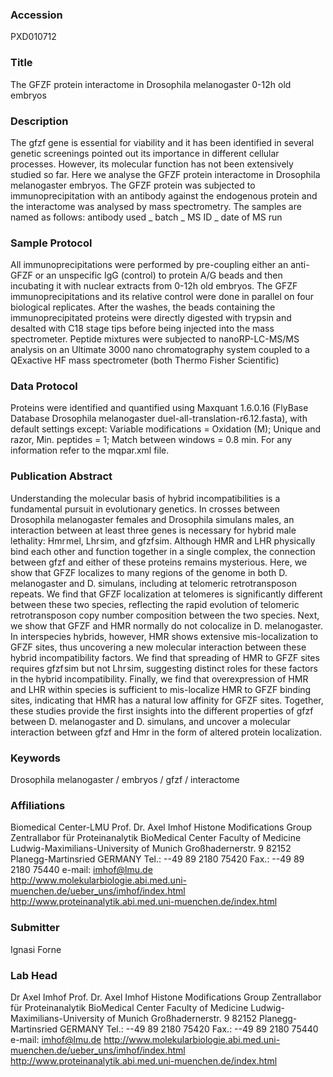 ### Accession
PXD010712

### Title
The GFZF protein interactome in Drosophila melanogaster 0-12h old embryos

### Description
The gfzf gene is essential for viability and it has been identified in several genetic screenings pointed out its importance in different cellular processes. However, its molecular function has not been extensively studied so far. Here we analyse the GFZF protein interactome in Drosophila melanogaster embryos. The GFZF protein was subjected to immunoprecipitation with an antibody against the endogenous protein and the interactome was analysed by mass spectrometry. The samples are named as follows:  antibody used _ batch _ MS ID _ date of MS run

### Sample Protocol
All immunoprecipitations were performed by pre-coupling either an anti-GFZF or an unspecific IgG (control) to protein A/G beads and then incubating it with nuclear extracts from 0-12h old embryos. The GFZF immunoprecipitations and its relative control were done in parallel on four biological replicates. After the washes, the beads containing the immunoprecipitated proteins were directly digested with trypsin and desalted with C18 stage tips before being injected into the mass spectrometer. Peptide mixtures were subjected to nanoRP-LC-MS/MS analysis on an Ultimate 3000 nano chromatography system coupled to a QExactive HF mass spectrometer (both Thermo Fisher Scientific)

### Data Protocol
Proteins were identified and quantified using Maxquant 1.6.0.16 (FlyBase Database Drosophila melanogaster duel-all-translation-r6.12.fasta), with default settings except: Variable modifications = Oxidation (M); Unique and razor, Min. peptides = 1; Match between windows = 0.8 min.  For any information refer to the mqpar.xml file.

### Publication Abstract
Understanding the molecular basis of hybrid incompatibilities is a fundamental pursuit in evolutionary genetics. In crosses between Drosophila melanogaster females and Drosophila simulans males, an interaction between at least three genes is necessary for hybrid male lethality: Hmr&#x200a;mel, Lhr&#x200a;sim, and gfzf&#x200a;sim. Although HMR and LHR physically bind each other and function together in a single complex, the connection between gfzf and either of these proteins remains mysterious. Here, we show that GFZF localizes to many regions of the genome in both D. melanogaster and D. simulans, including at telomeric retrotransposon repeats. We find that GFZF localization at telomeres is significantly different between these two species, reflecting the rapid evolution of telomeric retrotransposon copy number composition between the two species. Next, we show that GFZF and HMR normally do not colocalize in D. melanogaster. In interspecies hybrids, however, HMR shows extensive mis-localization to GFZF sites, thus uncovering a new molecular interaction between these hybrid incompatibility factors. We find that spreading of HMR to GFZF sites requires gfzf&#x200a;sim but not Lhr&#x200a;sim, suggesting distinct roles for these factors in the hybrid incompatibility. Finally, we find that overexpression of HMR and LHR within species is sufficient to mis-localize HMR to GFZF binding sites, indicating that HMR has a natural low affinity for GFZF sites. Together, these studies provide the first insights into the different properties of gfzf between D. melanogaster and D. simulans, and uncover a molecular interaction between gfzf and Hmr in the form of altered protein localization.

### Keywords
Drosophila melanogaster / embryos / gfzf / interactome

### Affiliations
Biomedical Center-LMU
Prof. Dr. Axel Imhof Histone Modifications Group Zentrallabor für Proteinanalytik BioMedical Center Faculty of Medicine Ludwig-Maximilians-University of Munich Großhadernerstr. 9 82152 Planegg-Martinsried  GERMANY  Tel.:  --49 89 2180 75420 Fax.: --49 89 2180 75440 e-mail: imhof@lmu.de  http://www.molekularbiologie.abi.med.uni-muenchen.de/ueber_uns/imhof/index.html http://www.proteinanalytik.abi.med.uni-muenchen.de/index.html

### Submitter
Ignasi Forne

### Lab Head
Dr Axel Imhof
Prof. Dr. Axel Imhof Histone Modifications Group Zentrallabor für Proteinanalytik BioMedical Center Faculty of Medicine Ludwig-Maximilians-University of Munich Großhadernerstr. 9 82152 Planegg-Martinsried  GERMANY  Tel.:  --49 89 2180 75420 Fax.: --49 89 2180 75440 e-mail: imhof@lmu.de  http://www.molekularbiologie.abi.med.uni-muenchen.de/ueber_uns/imhof/index.html http://www.proteinanalytik.abi.med.uni-muenchen.de/index.html


